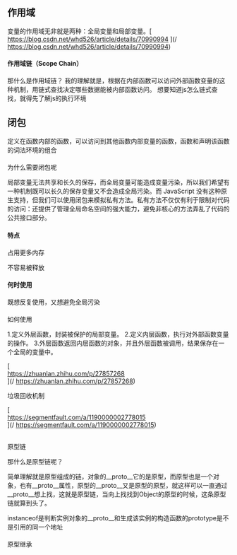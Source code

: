 ## 作用域

变量的作用域无非就是两种：全局变量和局部变量。[  
https://blog.csdn.net/whd526/article/details/70990994  ](/ https://blog.csdn.net/whd526/article/details/70990994)

#### 作用域链（Scope Chain）

那什么是作用域链？ 我的理解就是，根据在内部函数可以访问外部函数变量的这种机制，用链式查找决定哪些数据能被内部函数访问。 想要知道js怎么链式查找，就得先了解js的执行环境

## 闭包

定义在函数内部的函数，可以访问到其他函数内部变量的函数，函数和声明该函数的词法环境的组合

#### 

为什么需要闭包呢

局部变量无法共享和长久的保存，而全局变量可能造成变量污染，所以我们希望有一种机制既可以长久的保存变量又不会造成全局污染。而 JavaScript 没有这种原生支持，但我们可以使用闭包来模拟私有方法。私有方法不仅仅有利于限制对代码的访问：还提供了管理全局命名空间的强大能力，避免非核心的方法弄乱了代码的公共接口部分。

#### 特点

占用更多内存

不容易被释放

#### 何时使用

既想反复使用，又想避免全局污染

#### 

如何使用

1.定义外层函数，封装被保护的局部变量。 2.定义内层函数，执行对外部函数变量的操作。 3.外层函数返回内层函数的对象，并且外层函数被调用，结果保存在一个全局的变量中。

[  
https://zhuanlan.zhihu.com/p/27857268    
](/ https://zhuanlan.zhihu.com/p/27857268)

垃圾回收机制

[  
https://segmentfault.com/a/1190000002778015    
](/ https://segmentfault.com/a/1190000002778015)

## 

原型链

那什么是原型链呢？

简单理解就是原型组成的链，对象的\_\_proto\_\_它的是原型，而原型也是一个对象，也有\_\_proto\_\_属性，原型的\_\_proto\_\_又是原型的原型，就这样可以一直通过\_\_proto\_\_想上找，这就是原型链，当向上找找到Object的原型的时候，这条原型链就算到头了。

instanceof是判断实例对象的\_\_proto\_\_和生成该实例的构造函数的prototype是不是引用的同一个地址

#### 

原型继承

